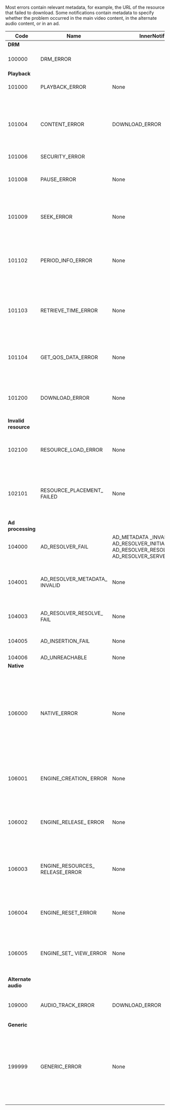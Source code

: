 ---
---

<a id="section_D29404228F5E4B818642CBA6A0D39546"></a>

Most errors contain relevant metadata, for example, the URL of the resource that failed to download. Some notifications contain metadata to specify whether the problem occurred in the main video content, in the alternate audio content, or in an ad.

<table frame="all" colsep="1" rowsep="1" id="table_8B61210A406A45ACBE37FC29729DDE22"> 
 <tgroup cols="5" colsep="1" rowsep="1" class="FormatA"> 
  <colspec colnum="1" colname="1" colwidth="1.00*" /> 
  <colspec colnum="2" colname="2" colwidth="1.43*" /> 
  <colspec colnum="3" colname="3" colwidth="2.04*" /> 
  <colspec colnum="4" colname="4" colwidth="1.55*" /> 
  <colspec colnum="5" colname="5" colwidth="1.72*" /> 
  <thead> 
   <tr rowsep="1"> 
    <th colname="1" class="entry">Code </th> 
    <th colname="2" class="entry">Name </th> 
    <th colname="3" class="entry">InnerNotification </th> 
    <th colname="4" class="entry">Metadata Keys </th> 
    <th colname="5" class="entry">Comments </th> 
   </tr> 
  </thead> 
  <tbody> 
   <tr rowsep="1"> 
    <td namest="1" nameend="5"><b>DRM</b> </td> 
   </tr> 
   <tr rowsep="1"> 
    <td colname="1"><span class="codeph">100000 </span> </td> 
    <td colname="2"><span class="codeph">DRM_ERROR </span> </td> 
    <td colname="3"> </td> 
    <td colname="4"><span class="codeph">MAJOR_DRM_CODE </span><span class="codeph">MINOR_DRM_CODE </span><span class="codeph">DESCRIPTION </span> </td> 
    <td colname="5">
     <ph>
      Refer also to 106000 (
      <span class="codeph">NATIVE_ERROR</span>).
     </ph> </td> 
   </tr> 
   <tr rowsep="1"> 
    <td namest="1" nameend="5"><b>Playback</b> </td> 
   </tr> 
   <tr rowsep="1"> 
    <td colname="1"><span class="codeph">101000 </span> </td> 
    <td colname="2"><span class="codeph">PLAYBACK_ERROR </span> </td> 
    <td colname="3"> <p>None </p> </td> 
    <td colname="4"><span class="codeph">DESCRIPTION </span> </td> 
    <td colname="5"> </td> 
   </tr> 
   <tr rowsep="1"> 
    <td colname="1"><span class="codeph">101004 </span> </td> 
    <td colname="2"><span class="codeph">CONTENT_ERROR </span> </td> 
    <td colname="3"><span class="codeph">DOWNLOAD_ERROR </span> </td> 
    <td colname="4"> </td> 
    <td colname="5"> <p>An Error has occurred while downloading a fragment or segment(both video and audio). </p> </td> 
   </tr> 
   <tr rowsep="1"> 
    <td colname="1"><span class="codeph">101006 </span> </td> 
    <td colname="2"><span class="codeph">SECURITY_ERROR </span> </td> 
    <td colname="3"> </td> 
    <td colname="4"><span class="codeph">URL </span> </td> 
    <td colname="5"> </td> 
   </tr> 
   <tr rowsep="1"> 
    <td colname="1"><span class="codeph">101008</span> </td> 
    <td colname="2"><span class="codeph">PAUSE_ERROR </span> </td> 
    <td colname="3">None </td> 
    <td colname="4"> <span class="codeph">DESCRIPTION </span> </td> 
    <td colname="5"> <p>An error has occurred while performing a pause operation. </p> </td> 
   </tr> 
   <tr rowsep="1"> 
    <td colname="1"><span class="codeph">101009 </span> </td> 
    <td colname="2"><span class="codeph">SEEK_ERROR </span> </td> 
    <td colname="3">None </td> 
    <td colname="4"><span class="codeph">NATIVE_ERROR_CODE </span><span class="codeph">DESIRED_SEEK_POSITION </span><span class="codeph">DESIRED_SEEK_PERIOD </span> </td> 
    <td colname="5"> <p>An error has occurred while performing a seek operation. </p> </td> 
   </tr> 
   <tr rowsep="1"> 
    <td colname="1"><span class="codeph">101102 </span> </td> 
    <td colname="2"><span class="codeph">PERIOD_INFO_ERROR </span> </td> 
    <td colname="3">None </td> 
    <td colname="4"><span class="codeph">DESCRIPTION </span> </td> 
    <td colname="5"> <p>An error has occurred while retrieving information about a content period. </p> </td> 
   </tr> 
   <tr rowsep="1"> 
    <td colname="1"><span class="codeph">101103 </span> </td> 
    <td colname="2"><span class="codeph">RETRIEVE_TIME_ERROR </span> </td> 
    <td colname="3">None </td> 
    <td colname="4"><span class="codeph">DESCRIPTION </span> </td> 
    <td colname="5"> <p>An error has occurred while attempting to retrieve the playback position. </p> </td> 
   </tr> 
   <tr rowsep="1"> 
    <td colname="1"><span class="codeph">101104 </span> </td> 
    <td colname="2"><span class="codeph">GET_QOS_DATA_ERROR </span> </td> 
    <td colname="3">None </td> 
    <td colname="4"><span class="codeph">DESCRIPTION </span> </td> 
    <td colname="5"> <p>An error has occurred while attempting to retrieve the QOS information. </p> </td> 
   </tr> 
   <tr rowsep="1"> 
    <td colname="1"><span class="codeph">101200 </span> </td> 
    <td colname="2"><span class="codeph">DOWNLOAD_ERROR </span> </td> 
    <td colname="3"> None </td> 
    <td colname="4"><span class="codeph">URL </span> </td> 
    <td colname="5"> <p>An error has occurred while attempting to download data. </p> </td> 
   </tr> 
   <tr rowsep="1"> 
    <td namest="1" nameend="5"><b>Invalid resource </b> </td> 
   </tr> 
   <tr rowsep="1"> 
    <td colname="1"><span class="codeph">102100 </span> </td> 
    <td colname="2"><span class="codeph">RESOURCE_LOAD_ERROR </span> </td> 
    <td colname="3"> None </td> 
    <td colname="4"><span class="codeph">DESCRIPTION </span><span class="codeph">RESOURCE </span> </td> 
    <td colname="5"> <p>An error has occurred while loading a resource item. </p> </td> 
   </tr> 
   <tr rowsep="1"> 
    <td colname="1"><span class="codeph">102101 </span> </td> 
    <td colname="2"><span class="codeph">RESOURCE_PLACEMENT_ FAILED </span> </td> 
    <td colname="3"> None </td> 
    <td colname="4"><span class="codeph">CONTENT_ID </span> </td> 
    <td colname="5"> <p>An error has occurred while placing a resource on the playback timeline. </p> </td> 
   </tr> 
   <tr rowsep="1"> 
    <td namest="1" nameend="5"><b>Ad processing </b> </td> 
   </tr> 
   <tr rowsep="1"> 
    <td colname="1"><span class="codeph">104000 </span> </td> 
    <td colname="2"><span class="codeph">AD_RESOLVER_FAIL </span> </td> 
    <td colname="3"><span class="codeph">AD_METADATA _INVALID </span><span class="codeph">AD_RESOLVER_INITIALIZATION_FAIL </span><span class="codeph">AD_RESOLVER_RESOLVE_FAIL </span><span class="codeph">AD_RESOLVER_SERVER_UNREACHABLE </span> </td> 
    <td colname="4"> None </td> 
    <td colname="5"> None </td> 
   </tr> 
   <tr rowsep="1"> 
    <td colname="1"><span class="codeph">104001 </span> </td> 
    <td colname="2"><span class="codeph">AD_RESOLVER_METADATA_ INVALID </span> </td> 
    <td colname="3"> <p>None</p> </td> 
    <td colname="4"> </td> 
    <td colname="5"> <p>Ad resolving failed due to invalid ad-metadata format. </p> </td> 
   </tr> 
   <tr rowsep="1"> 
    <td colname="1"><span class="codeph">104003 </span> </td> 
    <td colname="2"><span class="codeph">AD_RESOLVER_RESOLVE_ FAIL </span> </td> 
    <td colname="3"> None </td> 
    <td colname="4"><span class="codeph">NATIVE_ERROR_CODE </span> </td> 
    <td colname="5"> <p>Ad plugin failed to resolve ads. </p> </td> 
   </tr> 
   <tr rowsep="1"> 
    <td colname="1"><span class="codeph">104005 </span> </td> 
    <td colname="2"><span class="codeph">AD_INSERTION_FAIL </span> </td> 
    <td colname="3">
     <ph>
      None
     </ph> </td> 
    <td colname="4"><span class="codeph">PROPOSED_AD_BREAK</span> </td> 
    <td colname="5"> <p>Ad resolving phase has failed. </p> </td> 
   </tr> 
   <tr rowsep="1"> 
    <td colname="1"><span class="codeph">104006 </span> </td> 
    <td colname="2"><span class="codeph">AD_UNREACHABLE </span> </td> 
    <td colname="3"> None </td> 
    <td colname="4"> None </td> 
    <td colname="5"> </td> 
   </tr> 
   <tr rowsep="1"> 
    <td namest="1" nameend="5"><b>Native</b> </td> 
   </tr> 
   <tr rowsep="1"> 
    <td colname="1"><span class="codeph">106000 </span> </td> 
    <td colname="2"><span class="codeph">NATIVE_ERROR </span> </td> 
    <td colname="3">None </td> 
    <td colname="4"><span class="codeph"> RUNTIME_CODE</span> <span class="codeph">RUNTIME_CODE_MESSAGE</span> <span class="codeph"> RESOURCE_URL</span> <span class="codeph"> RESOURCE_TYPE</span> <span class="codeph"> RESOURCE_ID</span> <p><b>DRM details:</b> </p> <span class="codeph">DRM_ERROR_STRING</span> <span class="codeph"> RUNTIME_SUBERROR_CODE</span> </td> 
    <td colname="5"> <p>The low-level AVE library issued an error. </p> <p>See <a href="http://help.adobe.com/en_US/primetime/psdk/dhls/index.html#PSDKs-concept-Details_for_the_NATIVEERROR_notification" format="html" scope="external">Details for the NATIVE_ERROR notifications</a> for information about the values for these metadata keys. </p> </td> 
   </tr> 
   <tr rowsep="1"> 
    <td colname="1"><span class="codeph">106001 </span> </td> 
    <td colname="2"><span class="codeph">ENGINE_CREATION_ ERROR </span> </td> 
    <td colname="3"> None </td> 
    <td colname="4"><span class="codeph">DESCRIPTION </span> </td> 
    <td colname="5"> <p>An error has occurred while instantiating the AVE low-level library. </p> </td> 
   </tr> 
   <tr rowsep="1"> 
    <td colname="1"><span class="codeph">106002 </span> </td> 
    <td colname="2"><span class="codeph">ENGINE_RELEASE_ ERROR </span> </td> 
    <td colname="3"> None </td> 
    <td colname="4"><span class="codeph">DESCRIPTION </span> </td> 
    <td colname="5"> <p>An error has occurred while releasing the AVE low-level library. </p> </td> 
   </tr> 
   <tr rowsep="1"> 
    <td colname="1"><span class="codeph">106003 </span> </td> 
    <td colname="2"><span class="codeph">ENGINE_RESOURCES_ RELEASE_ERROR </span> </td> 
    <td colname="3"> None </td> 
    <td colname="4"><span class="codeph">DESCRIPTION </span> </td> 
    <td colname="5"> <p>An error has occurred while releasing the GPU resources utilised by the AVE library. </p> </td> 
   </tr> 
   <tr rowsep="1"> 
    <td colname="1"><span class="codeph">106004 </span> </td> 
    <td colname="2"><span class="codeph">ENGINE_RESET_ERROR </span> </td> 
    <td colname="3"> None </td> 
    <td colname="4"><span class="codeph">DESCRIPTION </span> </td> 
    <td colname="5"> <p>An error has occurred while resetting the AVE library. </p> </td> 
   </tr> 
   <tr rowsep="1"> 
    <td colname="1"><span class="codeph">106005 </span> </td> 
    <td colname="2"><span class="codeph">ENGINE_SET_ VIEW_ERROR </span> </td> 
    <td colname="3"> None </td> 
    <td colname="4"><span class="codeph">DESCRIPTION </span> </td> 
    <td colname="5"> <p>An error has occurred while attaching a view to the AVE library. </p> </td> 
   </tr> 
   <tr rowsep="1"> 
    <td namest="1" nameend="5"><b>Alternate audio</b> </td> 
   </tr> 
   <tr rowsep="1"> 
    <td colname="1"><span class="codeph">109000 </span> </td> 
    <td colname="2"><span class="codeph">AUDIO_TRACK_ERROR </span> </td> 
    <td colname="3"><span class="codeph">DOWNLOAD_ERROR </span> </td> 
    <td colname="4"><span class="codeph">AUDIO_TRACK_NAME </span><span class="codeph">AUDIO_TRACK_LANGUAGE </span> </td> 
    <td colname="5"> <p>An error related to an audio track occurred. </p> </td> 
   </tr> 
   <tr rowsep="1"> 
    <td namest="1" nameend="5"><b>Generic</b> </td> 
   </tr> 
   <tr rowsep="0"> 
    <td colname="1"><span class="codeph">199999 </span> </td> 
    <td colname="2"><span class="codeph">GENERIC_ERROR </span> </td> 
    <td colname="3"> None </td> 
    <td colname="4"> None </td> 
    <td colname="5"> <p>Marks a generic error event. Not actually issued by 
      <ph conkeyref="phrases/primetime-sdk-name" />. It's just a marker for the end of the range of numerical codes corresponding to 
      <ph conkeyref="phrases/primetime-sdk-name" /> error events. </p> </td> 
   </tr> 
  </tbody> 
 </tgroup> 
</table>


